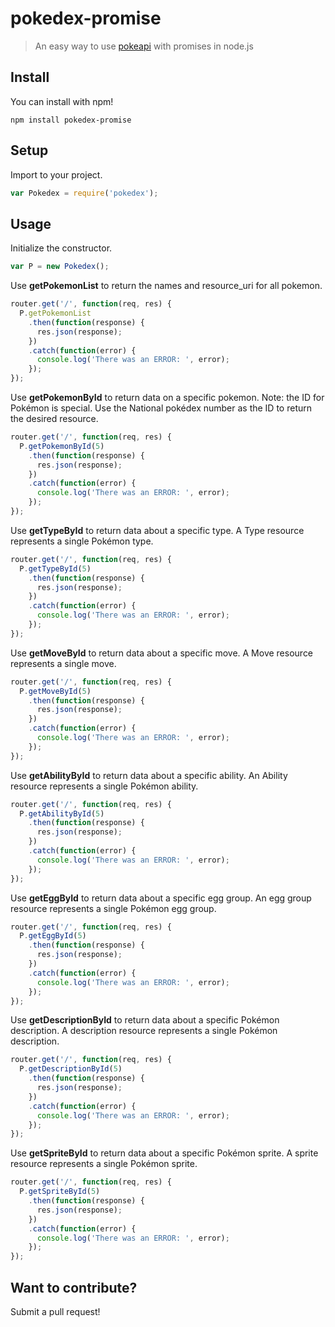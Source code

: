 # pokedex-promise

> An easy way to use [pokeapi](http://pokeapi.co/) with promises in node.js

## Install

You can install with npm!
```
npm install pokedex-promise
```

## Setup

Import to your project.
```js
var Pokedex = require('pokedex');
```

## Usage

Initialize the constructor.
```js
var P = new Pokedex();
```

Use **getPokemonList** to return the names and resource_uri for all pokemon.
```js
router.get('/', function(req, res) {
  P.getPokemonList
    .then(function(response) {
      res.json(response);
    })
    .catch(function(error) {
      console.log('There was an ERROR: ', error);
    });
});
```

Use **getPokemonById** to return data on a specific pokemon.
Note: the ID for Pokémon is special. Use the National pokédex number as the ID to return the desired resource.
```js
router.get('/', function(req, res) {
  P.getPokemonById(5)
    .then(function(response) {
      res.json(response);
    })
    .catch(function(error) {
      console.log('There was an ERROR: ', error);
    });
});
```

Use **getTypeById** to return data about a specific type. A Type resource represents a single Pokémon type.
```js
router.get('/', function(req, res) {
  P.getTypeById(5)
    .then(function(response) {
      res.json(response);
    })
    .catch(function(error) {
      console.log('There was an ERROR: ', error);
    });
});
```

Use **getMoveById** to return data about a specific move. A Move resource represents a single move.
```js
router.get('/', function(req, res) {
  P.getMoveById(5)
    .then(function(response) {
      res.json(response);
    })
    .catch(function(error) {
      console.log('There was an ERROR: ', error);
    });
});
```

Use **getAbilityById** to return data about a specific ability. An Ability resource represents a single Pokémon ability.
```js
router.get('/', function(req, res) {
  P.getAbilityById(5)
    .then(function(response) {
      res.json(response);
    })
    .catch(function(error) {
      console.log('There was an ERROR: ', error);
    });
});
```

Use **getEggById** to return data about a specific egg group. An egg group resource represents a single Pokémon egg group.
```js
router.get('/', function(req, res) {
  P.getEggById(5)
    .then(function(response) {
      res.json(response);
    })
    .catch(function(error) {
      console.log('There was an ERROR: ', error);
    });
});
```

Use **getDescriptionById** to return data about a specific Pokémon description. A description resource represents a single Pokémon description.
```js
router.get('/', function(req, res) {
  P.getDescriptionById(5)
    .then(function(response) {
      res.json(response);
    })
    .catch(function(error) {
      console.log('There was an ERROR: ', error);
    });
});
```

Use **getSpriteById** to return data about a specific Pokémon sprite. A sprite resource represents a single Pokémon sprite.
```js
router.get('/', function(req, res) {
  P.getSpriteById(5)
    .then(function(response) {
      res.json(response);
    })
    .catch(function(error) {
      console.log('There was an ERROR: ', error);
    });
});
```

## Want to contribute?

Submit a pull request!
